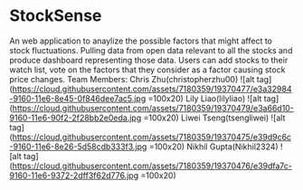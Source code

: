 # StockSense
An web application to anaylize the possible factors that might affect to stock fluctuations.
Pulling data from open data relevant to all the stocks and produce dashboard representing those data. Users can add stocks to their watch list, vote on the factors that 
they consider as a factor causing stock price changes. 
Team Members: 
Chris Zhu(christopherzhu00)  ![alt tag](https://cloud.githubusercontent.com/assets/7180359/19370477/e3a32984-9160-11e6-8e45-0f846dee7ac5.jpg =100x20)
Lily Liao(lilyliao) ![alt tag](https://cloud.githubusercontent.com/assets/7180359/19370479/e3a66d10-9160-11e6-90f2-2f28bb2e0eda.jpg =100x20)
Liwei Tseng(tsengliwei) ![alt tag](https://cloud.githubusercontent.com/assets/7180359/19370475/e39d9c6c-9160-11e6-8e26-5d58cdb333f3.jpg =100x20)
Nikhil Gupta(Nikhil2324) ![alt tag](https://cloud.githubusercontent.com/assets/7180359/19370476/e39dfa7c-9160-11e6-9372-2dff3f62d776.jpg =100x20)
